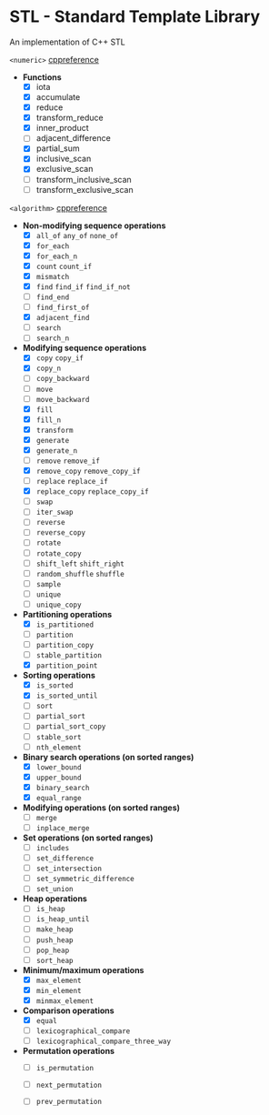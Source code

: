 # STL - Standard Template Library
An implementation of C++ STL

`<numeric>` [cppreference](https://en.cppreference.com/w/cpp/header/numeric)

- **Functions**
	- [x] iota
	- [x] accumulate
	- [x] reduce
	- [x] transform_reduce
	- [x] inner_product
	- [ ] adjacent_difference
	- [x] partial_sum
	- [x] inclusive_scan
	- [x] exclusive_scan
	- [ ] transform_inclusive_scan
	- [ ] transform_exclusive_scan

`<algorithm>` [cppreference](https://en.cppreference.com/w/cpp/header/algorithm)

- **Non-modifying sequence operations**
	- [x] `all_of` `any_of` `none_of`
	- [x] `for_each`
	- [x] `for_each_n`
	- [x] `count` `count_if`
	- [x] `mismatch`
	- [x] `find` `find_if` `find_if_not`
	- [ ] `find_end`
	- [ ] `find_first_of`
	- [x] `adjacent_find`
	- [ ] `search`
	- [ ] `search_n`
- **Modifying sequence operations**
    - [x] `copy` `copy_if`
	- [x] `copy_n`
	- [ ] `copy_backward`
	- [ ] `move`
	- [ ] `move_backward`
	- [x] `fill`
	- [x] `fill_n`
	- [x] `transform`
	- [x] `generate`
	- [x] `generate_n`
	- [ ] `remove` `remove_if`
	- [x] `remove_copy` `remove_copy_if`
	- [ ] `replace` `replace_if`
	- [x] `replace_copy` `replace_copy_if`
	- [ ] `swap`
	- [ ] `iter_swap`
	- [ ] `reverse`
	- [ ] `reverse_copy`
	- [ ] `rotate`
	- [ ] `rotate_copy`
	- [ ] `shift_left` `shift_right`
	- [ ] `random_shuffle` `shuffle`
	- [ ] `sample`
	- [ ] `unique`
	- [ ] `unique_copy`
- **Partitioning operations**
	- [x] `is_partitioned`
	- [ ] `partition`
	- [ ] `partition_copy`
	- [ ] `stable_partition`
	- [x] `partition_point`
- **Sorting operations**
	- [x] `is_sorted`
	- [x] `is_sorted_until`
	- [ ] `sort`
	- [ ] `partial_sort`
	- [ ] `partial_sort_copy`
	- [ ] `stable_sort`
	- [ ] `nth_element`
- **Binary search operations (on sorted ranges)**
	- [x] `lower_bound`
	- [x] `upper_bound`
	- [x] `binary_search`
	- [x] `equal_range`
- **Modifying operations (on sorted ranges)**
	- [ ] `merge`
	- [ ] `inplace_merge`
- **Set operations (on sorted ranges)**
	- [ ] `includes`
	- [ ] `set_difference`
	- [ ] `set_intersection`
	- [ ] `set_symmetric_difference`
	- [ ] `set_union`
- **Heap operations**
	- [ ] `is_heap`
	- [ ] `is_heap_until`
	- [ ] `make_heap`
	- [ ] `push_heap`
	- [ ] `pop_heap`
	- [ ] `sort_heap`
- **Minimum/maximum operations**
	- [x] `max_element`
	- [x] `min_element`
	- [x] `minmax_element`
- **Comparison operations**
	- [x] `equal`
	- [ ] `lexicographical_compare`
	- [ ] `lexicographical_compare_three_way`
- **Permutation operations**
	- [ ] `is_permutation`
	- [ ] `next_permutation`
	- [ ] `prev_permutation`

